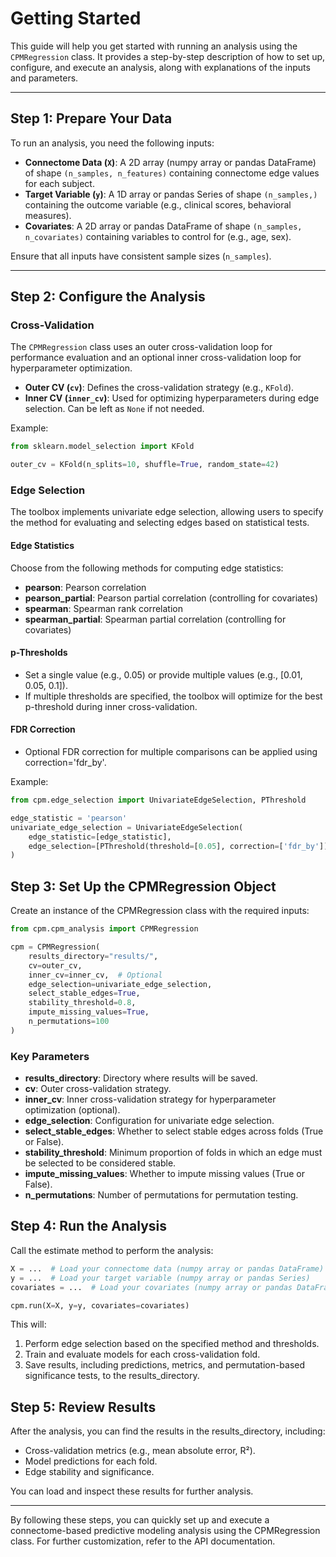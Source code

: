 # Getting Started

This guide will help you get started with running an analysis using the `CPMRegression` class. It provides a step-by-step description of how to set up, configure, and execute an analysis, along with explanations of the inputs and parameters.

---

## Step 1: Prepare Your Data

To run an analysis, you need the following inputs:

- **Connectome Data (`X`)**: A 2D array (numpy array or pandas DataFrame) of shape `(n_samples, n_features)` containing connectome edge values for each subject.
- **Target Variable (`y`)**: A 1D array or pandas Series of shape `(n_samples,)` containing the outcome variable (e.g., clinical scores, behavioral measures).
- **Covariates**: A 2D array or pandas DataFrame of shape `(n_samples, n_covariates)` containing variables to control for (e.g., age, sex).

Ensure that all inputs have consistent sample sizes (`n_samples`).

---

## Step 2: Configure the Analysis

### **Cross-Validation**
The `CPMRegression` class uses an outer cross-validation loop for performance evaluation and an optional inner cross-validation loop for hyperparameter optimization.

- **Outer CV (`cv`)**: Defines the cross-validation strategy (e.g., `KFold`).
- **Inner CV (`inner_cv`)**: Used for optimizing hyperparameters during edge selection. Can be left as `None` if not needed.

Example:

```python
from sklearn.model_selection import KFold

outer_cv = KFold(n_splits=10, shuffle=True, random_state=42)
```

### Edge Selection
The toolbox implements univariate edge selection, allowing users to specify the method for evaluating and selecting edges based on statistical tests.

#### Edge Statistics
Choose from the following methods for computing edge statistics:

- **pearson**: Pearson correlation
- **pearson_partial**: Pearson partial correlation (controlling for covariates)
- **spearman**: Spearman rank correlation
- **spearman_partial**: Spearman partial correlation (controlling for covariates)

#### p-Thresholds
- Set a single value (e.g., 0.05) or provide multiple values (e.g., [0.01, 0.05, 0.1]).
- If multiple thresholds are specified, the toolbox will optimize for the best p-threshold during inner cross-validation.

#### FDR Correction
- Optional FDR correction for multiple comparisons can be applied using correction='fdr_by'.


Example:

```python
from cpm.edge_selection import UnivariateEdgeSelection, PThreshold

edge_statistic = 'pearson'
univariate_edge_selection = UnivariateEdgeSelection(
    edge_statistic=[edge_statistic],
    edge_selection=[PThreshold(threshold=[0.05], correction=['fdr_by'])]
)
```

## Step 3: Set Up the CPMRegression Object
Create an instance of the CPMRegression class with the required inputs:

```python
from cpm.cpm_analysis import CPMRegression

cpm = CPMRegression(
    results_directory="results/",
    cv=outer_cv,
    inner_cv=inner_cv,  # Optional
    edge_selection=univariate_edge_selection,
    select_stable_edges=True,
    stability_threshold=0.8,
    impute_missing_values=True,
    n_permutations=100
)
```
### Key Parameters
- **results_directory**: Directory where results will be saved.
- **cv**: Outer cross-validation strategy.
- **inner_cv**: Inner cross-validation strategy for hyperparameter optimization (optional).
- **edge_selection**: Configuration for univariate edge selection.
- **select_stable_edges**: Whether to select stable edges across folds (True or False).
- **stability_threshold**: Minimum proportion of folds in which an edge must be selected to be considered stable.
- **impute_missing_values**: Whether to impute missing values (True or False).
- **n_permutations**: Number of permutations for permutation testing.

## Step 4: Run the Analysis
Call the estimate method to perform the analysis:

```python
X = ...  # Load your connectome data (numpy array or pandas DataFrame)
y = ...  # Load your target variable (numpy array or pandas Series)
covariates = ...  # Load your covariates (numpy array or pandas DataFrame)

cpm.run(X=X, y=y, covariates=covariates)
```

This will:

1. Perform edge selection based on the specified method and thresholds.
2. Train and evaluate models for each cross-validation fold.
3. Save results, including predictions, metrics, and permutation-based significance tests, to the results_directory.


## Step 5: Review Results
After the analysis, you can find the results in the results_directory, including:

- Cross-validation metrics (e.g., mean absolute error, R²).
- Model predictions for each fold.
- Edge stability and significance.

You can load and inspect these results for further analysis.

---
By following these steps, you can quickly set up and execute a connectome-based predictive modeling analysis using the CPMRegression class. For further customization, refer to the API documentation.
